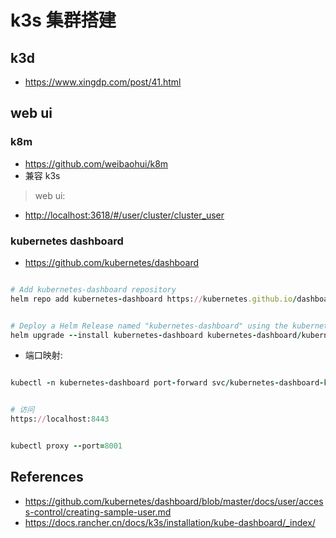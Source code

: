 
# k3s 集群搭建

## k3d

- <https://www.xingdp.com/post/41.html>

## web ui

### k8m

- <https://github.com/weibaohui/k8m>
- 兼容 k3s

> web ui:

- <http://localhost:3618/#/user/cluster/cluster_user>

### kubernetes dashboard

- <https://github.com/kubernetes/dashboard>

```ruby

# Add kubernetes-dashboard repository
helm repo add kubernetes-dashboard https://kubernetes.github.io/dashboard/


# Deploy a Helm Release named "kubernetes-dashboard" using the kubernetes-dashboard chart
helm upgrade --install kubernetes-dashboard kubernetes-dashboard/kubernetes-dashboard --create-namespace --namespace kubernetes-dashboard


```

- 端口映射:

```ruby

kubectl -n kubernetes-dashboard port-forward svc/kubernetes-dashboard-kong-proxy 8443:443


# 访问
https://localhost:8443


kubectl proxy --port=8001


```

## References

- <https://github.com/kubernetes/dashboard/blob/master/docs/user/access-control/creating-sample-user.md>
- <https://docs.rancher.cn/docs/k3s/installation/kube-dashboard/_index/>
